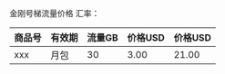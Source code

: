 金刚号梯流量价格
汇率：

|商品号|有效期|流量GB|价格USD|价格USD|
|------| ------| ------| ------| ------|
|xxx|月包|30|3.00|21.00|
